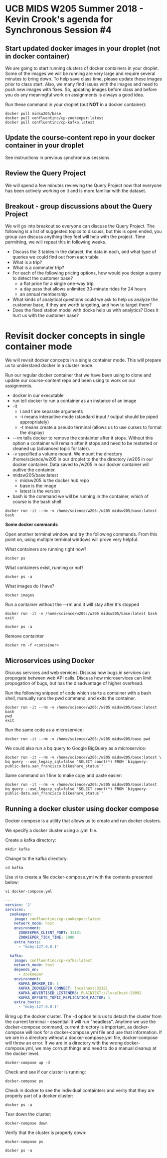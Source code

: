 # UCB MIDS W205 Summer 2018 - Kevin Crook's agenda for Synchronous Session #4

## Start updated docker images in your droplet (not in docker container)

We are going to start running clusters of docker containers in your droplet. Some of the images we will be running are very large and require several minutes to bring down.  To help save class time, please update these images prior to class start.  Also, we many find issues with the images and need to push new images with fixes.  So, updating images before class and before you do any meaningful work on assignments is always a good idea.

Run these command in your droplet (but **NOT** in a docker container):

```
docker pull midsw205/base
docker pull confluentinc/cp-zookeeper:latest
docker pull confluentinc/cp-kafka:latest
```

## Update the course-content repo in your docker container in your droplet

See instructions in previous synchronous sessions.

## Review the Query Project

We will spend a few minutes reviewing the Query Project now that everyone has been actively working on it and is more familiar with the dataset.

## Breakout - group discussions about the Query Project

We will go into breakout so everyone can discuss the Query Project. The following is a list of suggested topics to discuss, but this is open ended, you group can discuss anything they feel will help with the project.  Time permitting, we will repeat this in following weeks. 

* Discuss the 3 tables in the dataset, the data in each, and what type of queries we could find out from each table
* What is a trip?
* What is a commuter trip?
* For each of the following pricing options, how would you design a query to detect the customer base?
  * a flat price for a single one-way trip
  * a day pass that allows unlimited 30-minute rides for 24 hours
  * an annual membership
* What kinds of analytical questions could we ask to help us analyze the customer base, if they are worth targeting, and how to target them?
* Does the fixed station model with docks help us with analytics?  Does it hurt us with the customer base?

# Revisit docker concepts in single container mode

We will revisit docker concepts in a single container mode.  This will prepare us to understand docker in a cluster mode.

Run our regular docker container that we have been using to clone and update our course-content repo and been using to work on our assignments.  

* docker in our executable
* run tell docker to run a container as an instance of an image
* -it
  * i and t are separate arguments 
  * -i means interactive mode (standard input / output should be piped appropriately)
  * -t means create a pseudo terminal (allows us to use curses to format the display)
* --rm tells docker to remove the containter after it stops.  Without this option a container will remain after it stops and need to be restarted or cleaned up (advanced topic for later).
* -v specified a volume mount.  We mount the directory /home/science/w205 in our droplet to the the directory /w205 in our docker container.  Data saved to /w205 in our docker container will outlive the container.
* midsw205/base:latest
  * midsw205 is the docker hub repo
  * base is the image
  * latest is the version
* bash is the command we will be running in the container, which of course is the bash shell

```
docker run -it --rm -v /home/science/w205:/w205 midsw205/base:latest bash
```

**Some docker commands**

Open another terminal window and try the following commands.  From this point on, using multiple terminal windows will prove very helpful.

What containers are running right now?

```
docker ps
```

What containers exist, running or not?
```
docker ps -a
```

What images do I have?
```
docker images
```

Run a container without the --rm and it will stay after it's stopped

```
docker run -it -v /home/science/w205:/w205 midsw205/base:latest bash
exit
```

```
docker ps -a
```

Remove containter
```
docker rm -f <container>
```

## Microservices using Docker

Discuss services and web services.  Discuss how bugs in services can propogate between web API calls.  Discuss how microservices can limit propogation of bugs, but has the disadvantage of higher overhead.

Run the following snipped of code which starts a container with a bash shell, manually runs the pwd command, and exits the container.

```
docker run -it --rm -v /home/science/w205:/w205 midsw205/base:latest bash
pwd
exit
```

Run the same code as a microservice:

```
docker run -it --rm -v /home/science/w205:/w205 midsw205/base pwd
```
 
We could also run a bq query to Google BigQuery as a microservice:

```
docker run -it --rm -v /home/science/w205:/w205 midsw205/base:latest \
bq query --use_legacy_sql=false 'SELECT count(*) FROM `bigquery-public-data.san_francisco.bikeshare_status`'
```

Same command on 1 line to make copy and paste easier:

```
docker run -it --rm -v /home/science/w205:/w205 midsw205/base:latest bq query --use_legacy_sql=false 'SELECT count(*) FROM `bigquery-public-data.san_francisco.bikeshare_status`'
```

## Running a docker cluster using docker compose

Docker compose is a utility that allows us to create and run docker clusters.  

We specify a docker cluster using a .yml file.

Create a kafka directory:

```
mkdir kafka
```

Change to the kafka directory:

```
cd kafka
```

Use vi to create a file docker-compose.yml with the contents presented below:

```
vi docker-compose.yml
```

```yml
---
version: '2'
services:
  zookeeper:
    image: confluentinc/cp-zookeeper:latest
    network_mode: host
    environment:
      ZOOKEEPER_CLIENT_PORT: 32181
      ZOOKEEPER_TICK_TIME: 2000
    extra_hosts:
      - "moby:127.0.0.1"

  kafka:
    image: confluentinc/cp-kafka:latest
    network_mode: host
    depends_on:
      - zookeeper
    environment:
      KAFKA_BROKER_ID: 1
      KAFKA_ZOOKEEPER_CONNECT: localhost:32181
      KAFKA_ADVERTISED_LISTENERS: PLAINTEXT://localhost:29092
      KAFKA_OFFSETS_TOPIC_REPLICATION_FACTOR: 1
    extra_hosts:
      - "moby:127.0.0.1"
```

Bring up the docker cluster.  The -d option tells us to detach the cluster from the current terminal - essentiall it will run "headless". Anytime we use the docker-compose command, current directory is important, as docker-compose will look for a docker-compose.yml file and use that information.  If we are in a directory without a docker-compose.yml file, docker-compose will throw an error.  If we are in a directory with the wrong docker-compose.yml, we may corrupt things and need to do a manual cleanup at the docker level.

```
docker-compose up -d
```

Check and see if our cluster is running:

```
docker-compose ps
```

Check in docker to see the individual containters and verity that they are properly part of a docker cluster:

```
docker ps -a
```

Tear down the cluster:
```
docker-compose down
```

Verify that the cluster is properly down:

```
docker-compose ps
```

```
docker ps -a
```
